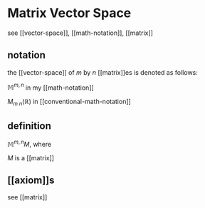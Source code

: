 # Matrix Vector Space

see [[vector-space]], [[math-notation]], [[matrix]]

## notation

the [[vector-space]] of $m$ by $n$ [[matrix]]es is denoted as follows:

$\mathbb M^{m, n}$ in my [[math-notation]]

$M_{m\ n}(\mathbb R)$ in [[conventional-math-notation]]

## definition

$\mathbb M^{m, n} M$, where

$M$ is a [[matrix]]

## [[axiom]]s

see [[matrix]]
